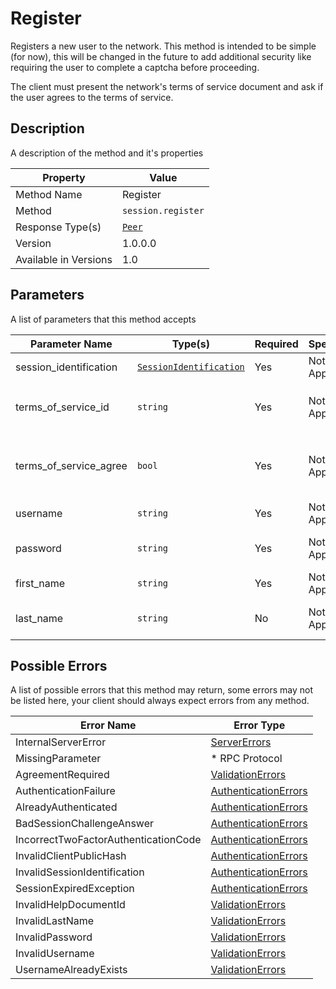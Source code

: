 # Register

Registers a new user to the network. This method is intended to be simple
(for now), this will be changed in the future to add additional security
like requiring the user to complete a captcha before proceeding.

The client must present the network's terms of service document
and ask if the user agrees to the terms of service.

## Description

A description of the method and it's properties

| Property              | Value                           |
|-----------------------|---------------------------------|
| Method Name           | Register                        |
| Method                | `session.register`              |
| Response Type(s)      | [`Peer`](../../Objects/Peer.md) |
| Version               | 1.0.0.0                         |
| Available in Versions | 1.0                             |


## Parameters

A list of parameters that this method accepts

| Parameter Name         | Type(s)                                                           | Required | Specification  | Deprecated | Versions | Description                                                                                                               |
|------------------------|-------------------------------------------------------------------|----------|----------------|------------|----------|---------------------------------------------------------------------------------------------------------------------------|
| session_identification | [`SessionIdentification`](../../Objects/SessionIdentification.md) | Yes      | Not Applicable | No         | 1.0      | The Session Identification object                                                                                         |
| terms_of_service_id    | `string`                                                          | Yes      | Not Applicable | No         | 1.0      | The ID of the HelpDocument for the Terms of Service. See [`help.get_terms_of_service`](../help/GetTermsOfService.md)      |
| terms_of_service_agree | `bool`                                                            | Yes      | Not Applicable | No         | 1.0      | Indicates if the user has agreed to the terms of service, if this parameter is false then the method will throw an error. |
| username               | `string`                                                          | Yes      | Not Applicable | No         | 1.0      | The username to register to the network                                                                                   |
| password               | `string`                                                          | Yes      | Not Applicable | No         | 1.0      | The password used to authenticate to the network                                                                          |
| first_name             | `string`                                                          | Yes      | Not Applicable | No         | 1.0      | The first name of the user to set as a display name                                                                       |
| last_name              | `string`                                                          | No       | Not Applicable | No         | 1.0      | The last name of the user to set as a display name (*optional*)                                                           |


## Possible Errors

A list of possible errors that this method may return, some errors
may not be listed here, your client should always expect errors from
any method.

| Error Name                           | Error Type                                                   |
|--------------------------------------|--------------------------------------------------------------|
| InternalServerError                  | [ServerErrors](../../Errors/ServerErrors.md)                 |
| MissingParameter                     | * RPC Protocol                                               |
| AgreementRequired                    | [ValidationErrors](../../Errors/ValidationErrors.md)         |
| AuthenticationFailure                | [AuthenticationErrors](../../Errors/AuthenticationErrors.md) |
| AlreadyAuthenticated                 | [AuthenticationErrors](../../Errors/AuthenticationErrors.md) |
| BadSessionChallengeAnswer            | [AuthenticationErrors](../../Errors/AuthenticationErrors.md) |
| IncorrectTwoFactorAuthenticationCode | [AuthenticationErrors](../../Errors/AuthenticationErrors.md) |
| InvalidClientPublicHash              | [AuthenticationErrors](../../Errors/AuthenticationErrors.md) |
| InvalidSessionIdentification         | [AuthenticationErrors](../../Errors/AuthenticationErrors.md) |
| SessionExpiredException              | [AuthenticationErrors](../../Errors/AuthenticationErrors.md) |
| InvalidHelpDocumentId                | [ValidationErrors](../../Errors/ValidationErrors.md)         |
| InvalidLastName                      | [ValidationErrors](../../Errors/ValidationErrors.md)         |
| InvalidPassword                      | [ValidationErrors](../../Errors/ValidationErrors.md)         |
| InvalidUsername                      | [ValidationErrors](../../Errors/ValidationErrors.md)         |
| UsernameAlreadyExists                | [ValidationErrors](../../Errors/ValidationErrors.md)         |